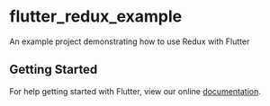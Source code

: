 # flutter_redux_example

An example project demonstrating how to use Redux with Flutter

## Getting Started

For help getting started with Flutter, view our online
[documentation](https://flutter.io/).
